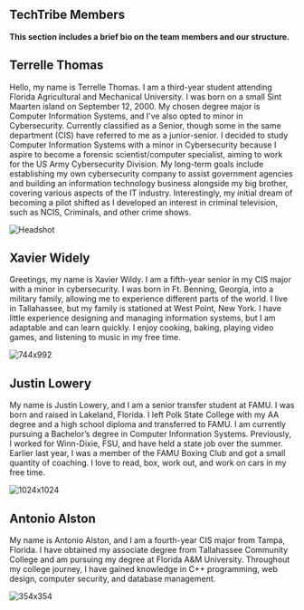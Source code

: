 ## **TechTribe Members**

**This section includes a brief bio on the team members and our structure.**

## **Terrelle Thomas**
Hello, my name is Terrelle Thomas. I am a third-year student attending Florida Agricultural and Mechanical University. I was born on a small Sint Maarten island on September 12, 2000. My chosen degree major is Computer Information Systems, and I've also opted to minor in Cybersecurity. Currently classified as a Senior, though some in the same department (CIS) have referred to me as a junior-senior. I decided to study Computer Information Systems with a minor in Cybersecurity because I aspire to become a forensic scientist/computer specialist, aiming to work for the US Army Cybersecurity Division. My long-term goals include establishing my own cybersecurity company to assist government agencies and building an information technology business alongside my big brother, covering various aspects of the IT industry. Interestingly, my initial dream of becoming a pilot shifted as I developed an interest in criminal television, such as NCIS, Criminals, and other crime shows.

![Headshot](https://github.com/cis-famu/GameTrack/assets/110430142/e0e04713-c467-43e9-93e3-ca6ca3b7b9b8)

## **Xavier Widely**
Greetings, my name is Xavier Wildy. I am a fifth-year senior in my CIS major with a minor in cybersecurity. I was born in Ft. Benning, Georgia, into a military family, allowing me to experience different parts of the world. I live in Tallahassee, but my family is stationed at West Point, New York. I have little experience designing and managing information systems, but I am adaptable and can learn quickly. I enjoy cooking, baking, playing video games, and listening to music in my free time.

![744x992](https://github.com/cis-famu/GameTrack/assets/110430142/3a6a035c-3671-46ce-a194-34dd2529c9c4)


## **Justin Lowery**
My name is Justin Lowery, and I am a senior transfer student at FAMU. I was born and raised in Lakeland, Florida. I left Polk State College with my AA degree and a high school diploma and transferred to FAMU. I am currently pursuing a Bachelor’s degree in Computer Information Systems. Previously, I worked for Winn-Dixie, FSU, and have held a state job over the summer. Earlier last year, I was a member of the FAMU Boxing Club and got a small quantity of coaching. I love to read, box, work out, and work on cars in my free time.

![1024x1024](https://github.com/cis-famu/GameTrack/assets/110430142/10183b15-895d-471a-928c-524ae8db9d6d)


## **Antonio Alston**
My name is Antonio Alston, and I am a fourth-year CIS major from Tampa, Florida. I have obtained my associate degree from Tallahassee Community College and am pursuing my degree at Florida A&M University. Throughout my college journey, I have gained knowledge in C++ programming, web design, computer security, and database management.

![354x354](https://github.com/cis-famu/GameTrack/assets/110430142/0fb7b89e-fa2d-4429-887e-58b4b673efda)

